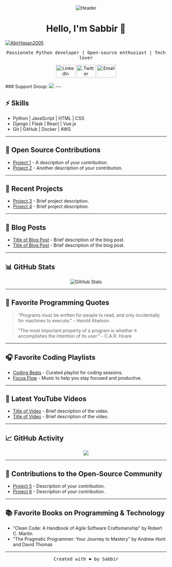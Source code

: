 <!-- Add your own header image or logo -->
<p align="center">
  <img src="https://avatars.githubusercontent.com/u/131774907?s=400&u=0e49b6aad05c03465d80e3cce57225254de5a24f&v=4" alt="Header">
</p>

<!-- Add a catchy title -->
<h1 align="center">Hello, I'm Sabbir 👋</h1>
<p align="left"> <a href="https://github.com/iSabbir"><img src="https://komarev.com/ghpvc/?username=iSabbir&label=Profile%20views&color=0e75b6&style=flat" alt="AbirHasan2005" /></a> </p>

<!-- Add a brief description -->
<p align="center">
  <samp>Passionate Python developer | Open-source enthusiast | Tech lover</samp>
</p>

<!-- Add some social media or contact links -->
<p align="center">
  <a href="https://www.linkedin.com/in/yourname"><img src="https://upload.wikimedia.org/wikipedia/commons/thumb/0/01/LinkedIn_Logo.svg/2560px-LinkedIn_Logo.svg.png" alt="LinkedIn" width="60" height="40"></a>
  <a href="https://twitter.com/yourhandle"><img src="https://img.icons8.com/fluent/48/000000/twitter.png" alt="Twitter" width="60" height="40"></a>
  <a href="mailto:youremail@example.com"><img src="https://www.svgrepo.com/show/61043/empty-email.svg" alt="Email" width="60" height="40"></a>
</p>
### Support Group:
<a href="https://t.me/bdbots"><img src="https://img.shields.io/badge/Devs%20Zone-Join%20Telegram%20Group-blue.svg?logo=telegram"></a>
---

<!-- Add a summary of your skills and expertise -->
## ⚡️ Skills

- Python | JavaScript | HTML | CSS
- Django | Flask | React | Vue.js
- Git | GitHub | Docker | AWS

---

<!-- Add a section for your open-source contributions -->
## 🌱 Open Source Contributions

- [Project 1](https://github.com/isabbir/project1) - A description of your contribution.
- [Project 2](https://github.com/isabbir/project2) - Another description of your contribution.

---

<!-- Add a section for your recent projects -->
## 🚀 Recent Projects

- [Project 3](https://github.com/isabbir/project3) - Brief project description.
- [Project 4](https://github.com/isabbir/project4) - Brief project description.

---

<!-- Add a section for your blog posts or articles -->
## 📝 Blog Posts

- [Title of Blog Post](https://yourblog.com/blog-post-1) - Brief description of the blog post.
- [Title of Blog Post](https://yourblog.com/blog-post-2) - Brief description of the blog post.

---

<!-- Add a section for your GitHub stats -->
## 📊 GitHub Stats

<p align="center">
  <img src="https://github-readme-stats.vercel.app/api?username=isabbir&show_icons=true&theme=dark" alt="GitHub Stats">
</p>

---

<!-- Add a section for your favorite programming quotes -->
## 💬 Favorite Programming Quotes

> "Programs must be written for people to read, and only incidentally for machines to execute." - Harold Abelson

> "The most important property of a program is whether it accomplishes the intention of its user." - C.A.R. Hoare

---

<!-- Add a section for your favorite coding playlists -->
## 🎧 Favorite Coding Playlists

- [Coding Beats](https://spotifyplaylistlink1) - Curated playlist for coding sessions.
- [Focus Flow](https://spotifyplaylistlink2) - Music to help you stay focused and productive.

---

<!-- Add a section for your latest YouTube videos or tutorials -->
## 🎥 Latest YouTube Videos

- [Title of Video](https://youtu.be/video-link) - Brief description of the video.
- [Title of Video](https://youtu.be/video-link) - Brief description of the video.

---

<!-- Add a section for your GitHub activity graph -->
## 📈 GitHub Activity

<p align="center">
  <img src="https://ghactivity.mrayush.me/graph?username=isabbir&bg_color=1F222E&color=F8D866&line=F85D7F&point=FFFFFF&hide_border=true">
</p>

---

<!-- Add a section for your contributions to the open-source community -->
## 🤝 Contributions to the Open-Source Community

- [Project 5](https://github.com/isabbir/project5) - Description of your contribution.
- [Project 6](https://github.com/isabbir/project6) - Description of your contribution.

---

<!-- Add a section for your favorite books on programming or technology -->
## 📚 Favorite Books on Programming & Technology

- "Clean Code: A Handbook of Agile Software Craftsmanship" by Robert C. Martin
- "The Pragmatic Programmer: Your Journey to Mastery" by Andrew Hunt and David Thomas

---

<!-- Add a footer with your name and optional message -->
<p align="center">
  <samp>Created with ❤️ by Sabbir</samp>
</p>
